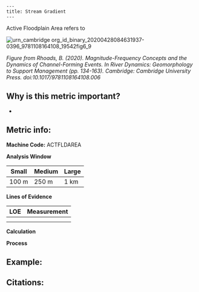 ```
---
title: Stream Gradient
---
```

Active Floodplain Area refers to 

![urn_cambridge org_id_binary_20200428084631937-0396_9781108164108_19542fig6_9](https://user-images.githubusercontent.com/73319684/188753294-9d9b3bb0-6cf0-4fed-bd05-9a7d3dbba612.png)

*Figure from Rhoads, B. (2020). Magnitude-Frequency Concepts and the Dynamics of Channel-Forming Events. In River Dynamics: Geomorphology to Support Management (pp. 134-163). Cambridge: Cambridge University Press. doi:10.1017/9781108164108.006*

## Why is this metric important?

* 

## Metric info:

**Machine Code:** ACTFLDAREA

**Analysis Window**

| Small | Medium | Large |
| ----- | ------ | ----- |
| 100 m | 250 m  | 1 km  |

**Lines of Evidence**

| LOE  | Measurement |
| ---- | ----------- |
|      |             |
|      |             |

**Calculation**



**Process**



## Example:

## Citations:

